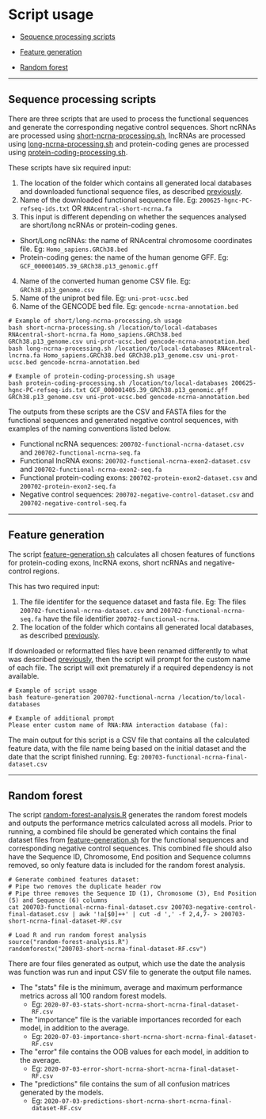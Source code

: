 # Script usage

* [Sequence processing scripts](#sequence-processing-scripts)

* [Feature generation](#feature-generation)

* [Random forest](#random-forest)

-----------------------------------------------------------------------

## Sequence processing scripts

There are three scripts that are used to process the functional sequences and generate the corresponding negative control sequences. Short ncRNAs are processed using [short-ncrna-processing.sh](./bin/short-ncrna-processing.sh), lncRNAs are processed using [long-ncrna-processing.sh](./bin/long-ncrna-processing.sh) and protein-coding genes are processed using [protein-coding-processing.sh](./bin/protein-coding-processing.sh).

These scripts have six required input:
  1. The location of the folder which contains all generated local databases and downloaded functional sequence files, as described [previously](./README.md).
  2. Name of the downloaded functional sequence file. Eg: ```200625-hgnc-PC-refseq-ids.txt``` OR ```RNAcentral-short-ncrna.fa```
  3. This input is different depending on whether the sequences analysed are short/long ncRNAs or protein-coding genes.
  * Short/Long ncRNAs: the name of RNAcentral chromosome coordinates file. Eg: ```Homo_sapiens.GRCh38.bed```
  * Protein-coding genes: the name of the human genome GFF. Eg: ```GCF_000001405.39_GRCh38.p13_genomic.gff```
  4. Name of the converted human genome CSV file. Eg: ```GRCh38.p13_genome.csv```
  5. Name of the uniprot bed file. Eg: ```uni-prot-ucsc.bed```
  6. Name of the GENCODE bed file. Eg: ```gencode-ncrna-annotation.bed```

```
# Example of short/long-ncrna-processing.sh usage
bash short-ncrna-processing.sh /location/to/local-databases RNAcentral-short-ncrna.fa Homo_sapiens.GRCh38.bed GRCh38.p13_genome.csv uni-prot-ucsc.bed gencode-ncrna-annotation.bed
bash long-ncrna-processing.sh /location/to/local-databases RNAcentral-lncrna.fa Homo_sapiens.GRCh38.bed GRCh38.p13_genome.csv uni-prot-ucsc.bed gencode-ncrna-annotation.bed

# Example of protein-coding-processing.sh usage
bash protein-coding-processing.sh /location/to/local-databases 200625-hgnc-PC-refseq-ids.txt GCF_000001405.39_GRCh38.p13_genomic.gff GRCh38.p13_genome.csv uni-prot-ucsc.bed gencode-ncrna-annotation.bed
```

The outputs from these scripts are the CSV and FASTA files for the functional sequences and generated negative control sequences, with examples of the naming conventions listed below.
* Functional ncRNA sequences: ```200702-functional-ncrna-dataset.csv``` and ```200702-functional-ncrna-seq.fa```
* Functional lncRNA exons: ```200702-functional-ncrna-exon2-dataset.csv``` and ```200702-functional-ncrna-exon2-seq.fa```
* Functional protein-coding exons: ```200702-protein-exon2-dataset.csv``` and ```200702-protein-exon2-seq.fa```
* Negative control sequences: ```200702-negative-control-dataset.csv``` and ```200702-negative-control-seq.fa```

-----------------------------------------------------------------------------------------------------------------------

## Feature generation

The script [feature-generation.sh](./bin/feature-generation.sh) calculates all chosen features of functions for protein-coding exons, lncRNA exons, short ncRNAs and negative-control regions. 

This has two required input:
 1. The file identifer for the sequence dataset and fasta file. Eg: The files ```200702-functional-ncrna-dataset.csv``` and ```200702-functional-ncrna-seq.fa``` have the file identifier ```200702-functional-ncrna```.
 2. The location of the folder which contains all generated local databases, as described [previously](./README.md).

If downloaded or reformatted files have been renamed differently to what was described [previously](./README.md), then the script will prompt for the custom name of each file. The script will exit prematurely if a required dependency is not available.

```
# Example of script usage
bash feature-generation 200702-functional-ncrna /location/to/local-databases

# Example of additional prompt
Please enter custom name of RNA:RNA interaction database (fa):
```

The main output for this script is a CSV file that contains all the calculated feature data, with the file name being based on the initial dataset and the date that the script finished running. Eg: ```200703-functional-ncrna-final-dataset.csv``` 

-----------------------------------------------------------------------

## Random forest

The script [random-forest-analysis.R](./bin/random-forest-analysis.R) generates the random forest models and outputs the performance metrics calculated across all models. Prior to running, a combined file should be generated which contains the final dataset files from [feature-generation.sh](#feature-generation) for the functional sequences and corresponding negative control sequences. This combined file should also have the Sequence ID, Chromosome, End position and Sequence columns removed, so only feature data is included for the random forest analysis. 

```
# Generate combined features dataset:
# Pipe two removes the duplicate header row
# Pipe three removes the Sequence ID (1), Chromosome (3), End Position (5) and Sequence (6) columns
cat 200703-functional-ncrna-final-dataset.csv 200703-negative-control-final-dataset.csv | awk '!a[$0]++' | cut -d ',' -f 2,4,7- > 200703-short-ncrna-final-dataset-RF.csv

# Load R and run random forest analysis
source("random-forest-analysis.R")
randomforestx("200703-short-ncrna-final-dataset-RF.csv")
```

There are four files generated as output, which use the date the analysis was function was run and input CSV file to generate the output file names.
* The "stats" file is the minimum, average and maximum performance metrics across all 100 random forest models. 
  * Eg: ```2020-07-03-stats-short-ncrna-short-ncrna-final-dataset-RF.csv```
* The "importance" file is the variable importances recorded for each model, in addition to the average. 
  * Eg: ```2020-07-03-importance-short-ncrna-short-ncrna-final-dataset-RF.csv```
* The "error" file contains the OOB values for each model, in addition to the average. 
  * Eg: ```2020-07-03-error-short-ncrna-short-ncrna-final-dataset-RF.csv```
* The "predictions" file contains the sum of all confusion matrices generated by the models. 
  * Eg: ```2020-07-03-predictions-short-ncrna-short-ncrna-final-dataset-RF.csv```

